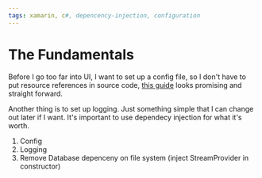 ```yaml
---
tags: xamarin, c#, depencency-injection, configuration
---
```


# The Fundamentals

Before I go too far into UI, I want to set up a config file, so I don't have to put resource references in source code, [this guide](https://www.xamarinhelp.com/configuration-files-xamarin-forms/) looks promising and straight forward.

Another thing is to set up logging. Just something simple that I can change out later if I want. It's important to use dependecy injection for what it's worth.

1. Config
2. Logging
3. Remove Database depenceny on file system (inject StreamProvider in constructor)
